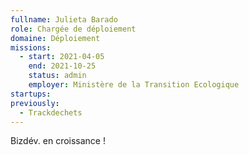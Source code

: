 ```yaml
---
fullname: Julieta Barado
role: Chargée de déploiement
domaine: Déploiement
missions:
  - start: 2021-04-05
    end: 2021-10-25
    status: admin
    employer: Ministère de la Transition Ecologique
startups:
previously:
  - Trackdechets
---
```


Bizdév. en croissance !
